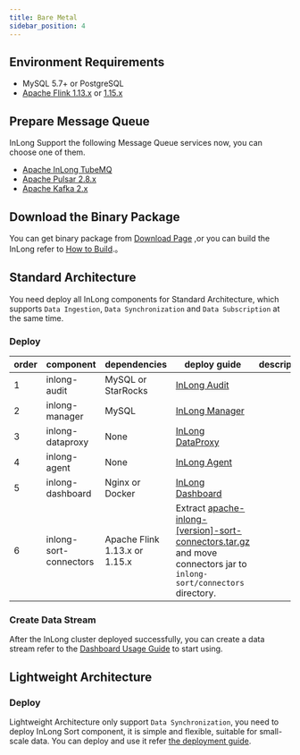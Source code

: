 ```yaml
---
title: Bare Metal
sidebar_position: 4
---
```


## Environment Requirements
- MySQL 5.7+ or PostgreSQL
- [Apache Flink 1.13.x](https://nightlies.apache.org/flink/flink-docs-release-1.13/docs/try-flink/local_installation/) or [1.15.x](https://nightlies.apache.org/flink/flink-docs-release-1.15/docs/try-flink/local_installation/)

## Prepare Message Queue
InLong Support the following Message Queue services now, you can choose one of them.
- [Apache InLong TubeMQ](modules/tubemq/quick_start.md)
- [Apache Pulsar 2.8.x](https://pulsar.apache.org/docs/2.8.x/getting-started-home/)
- [Apache Kafka 2.x](https://kafka.apache.org/quickstart)

## Download the Binary Package
You can get binary package from [Download Page](https://inlong.apache.org/download) ,or you can build the InLong refer to [How to Build](../development/how_to_build.md).。

## Standard Architecture
You need deploy all InLong components for Standard Architecture, which supports `Data Ingestion`, `Data Synchronization` and `Data Subscription` at the same time.

### Deploy
| order | component              | dependencies                  | deploy guide                                                                                                                                                 | description |
|-------|------------------------|-------------------------------|--------------------------------------------------------------------------------------------------------------------------------------------------------------|-------------|
| 1     | inlong-audit           | MySQL or StarRocks            | [InLong Audit](modules/audit/quick_start.md)                                                                                                                 |             |
| 2     | inlong-manager         | MySQL                         | [InLong Manager](modules/manager/quick_start.md)                                                                                                             |             |
| 3     | inlong-dataproxy       | None                          | [InLong DataProxy](modules/dataproxy/quick_start.md)                                                                                                         |             |
| 4     | inlong-agent           | None                          | [InLong Agent](modules/agent/quick_start.md)                                                                                                                 |             |
| 5     | inlong-dashboard       | Nginx or Docker               | [InLong Dashboard](modules/dashboard/quick_start.md)                                                                                                         |             |
| 6     | inlong-sort-connectors | Apache Flink 1.13.x or 1.15.x | Extract [apache-inlong-[version]-sort-connectors.tar.gz](https://inlong.apache.org/download/) and move connectors jar to `inlong-sort/connectors` directory. |             |

### Create Data Stream
After the InLong cluster deployed successfully, you can create a data stream refer to the [Dashboard Usage Guide](user_guide/dashboard_usage.md) to start using.

## Lightweight Architecture
### Deploy
Lightweight Architecture only support `Data Synchronization`, you need to deploy InLong Sort component, it is simple and flexible, suitable for small-scale data.
You can deploy and use it refer [the deployment guide](modules/sort/quick_start.md).